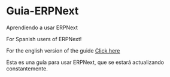 # Guia-ERPNext
Aprendiendo a usar ERPNext

For Spanish users of ERPNext!

For the english version of the guide [Click here](https://github.com/sihaysistema/ERPNext-Guide)

Esta es una guía para usar ERPNext, que se estará actualizando constantemente.
